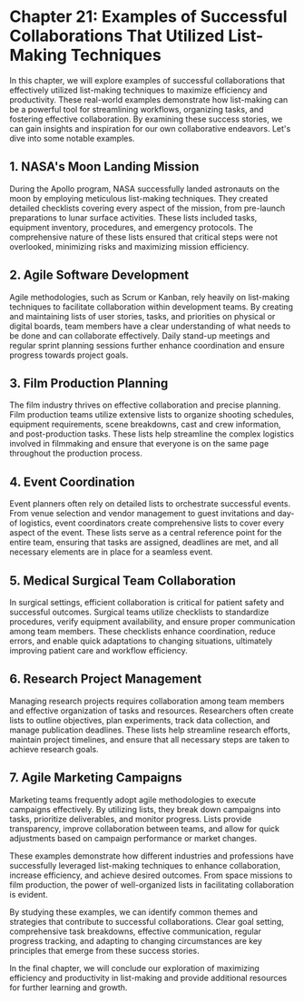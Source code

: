 Chapter 21: Examples of Successful Collaborations That Utilized List-Making Techniques
======================================================================================

In this chapter, we will explore examples of successful collaborations that effectively utilized list-making techniques to maximize efficiency and productivity. These real-world examples demonstrate how list-making can be a powerful tool for streamlining workflows, organizing tasks, and fostering effective collaboration. By examining these success stories, we can gain insights and inspiration for our own collaborative endeavors. Let's dive into some notable examples.

**1. NASA's Moon Landing Mission**
----------------------------------

During the Apollo program, NASA successfully landed astronauts on the moon by employing meticulous list-making techniques. They created detailed checklists covering every aspect of the mission, from pre-launch preparations to lunar surface activities. These lists included tasks, equipment inventory, procedures, and emergency protocols. The comprehensive nature of these lists ensured that critical steps were not overlooked, minimizing risks and maximizing mission efficiency.

**2. Agile Software Development**
---------------------------------

Agile methodologies, such as Scrum or Kanban, rely heavily on list-making techniques to facilitate collaboration within development teams. By creating and maintaining lists of user stories, tasks, and priorities on physical or digital boards, team members have a clear understanding of what needs to be done and can collaborate effectively. Daily stand-up meetings and regular sprint planning sessions further enhance coordination and ensure progress towards project goals.

**3. Film Production Planning**
-------------------------------

The film industry thrives on effective collaboration and precise planning. Film production teams utilize extensive lists to organize shooting schedules, equipment requirements, scene breakdowns, cast and crew information, and post-production tasks. These lists help streamline the complex logistics involved in filmmaking and ensure that everyone is on the same page throughout the production process.

**4. Event Coordination**
-------------------------

Event planners often rely on detailed lists to orchestrate successful events. From venue selection and vendor management to guest invitations and day-of logistics, event coordinators create comprehensive lists to cover every aspect of the event. These lists serve as a central reference point for the entire team, ensuring that tasks are assigned, deadlines are met, and all necessary elements are in place for a seamless event.

**5. Medical Surgical Team Collaboration**
------------------------------------------

In surgical settings, efficient collaboration is critical for patient safety and successful outcomes. Surgical teams utilize checklists to standardize procedures, verify equipment availability, and ensure proper communication among team members. These checklists enhance coordination, reduce errors, and enable quick adaptations to changing situations, ultimately improving patient care and workflow efficiency.

**6. Research Project Management**
----------------------------------

Managing research projects requires collaboration among team members and effective organization of tasks and resources. Researchers often create lists to outline objectives, plan experiments, track data collection, and manage publication deadlines. These lists help streamline research efforts, maintain project timelines, and ensure that all necessary steps are taken to achieve research goals.

**7. Agile Marketing Campaigns**
--------------------------------

Marketing teams frequently adopt agile methodologies to execute campaigns effectively. By utilizing lists, they break down campaigns into tasks, prioritize deliverables, and monitor progress. Lists provide transparency, improve collaboration between teams, and allow for quick adjustments based on campaign performance or market changes.

These examples demonstrate how different industries and professions have successfully leveraged list-making techniques to enhance collaboration, increase efficiency, and achieve desired outcomes. From space missions to film production, the power of well-organized lists in facilitating collaboration is evident.

By studying these examples, we can identify common themes and strategies that contribute to successful collaborations. Clear goal setting, comprehensive task breakdowns, effective communication, regular progress tracking, and adapting to changing circumstances are key principles that emerge from these success stories.

In the final chapter, we will conclude our exploration of maximizing efficiency and productivity in list-making and provide additional resources for further learning and growth.
